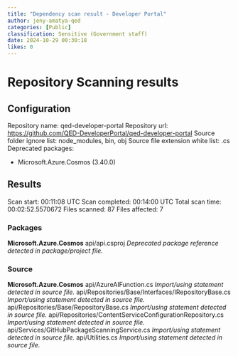 ```yaml
---
title: "Dependency scan result - Developer Portal"
author: jeny-amatya-qed
categories: [Public]
classification: Sensitive (Government staff)
date: 2024-10-29 00:30:18 
likes: 0
---
```


# Repository Scanning results
## Configuration
Repository name: qed-developer-portal
Repository url: https://github.com/QED-DeveloperPortal/qed-developer-portal
Source folder ignore list: node_modules, bin, obj
Source file extension white list: .cs
Deprecated packages:
- Microsoft.Azure.Cosmos (3.40.0)
## Results
Scan start: 00:11:08 UTC
Scan completed: 00:14:00 UTC
Total scan time: 00:02:52.5570672
Files scanned: 87
Files affected: 7
### Packages
**Microsoft.Azure.Cosmos**
api/api.csproj
*Deprecated package reference detected in package/project file.*
### Source
**Microsoft.Azure.Cosmos**
api/AzureAIFunction.cs
*Import/using statement detected in source file.*
api/Repositories/Base/Interfaces/IRepositoryBase.cs
*Import/using statement detected in source file.*
api/Repositories/Base/RepositoryBase.cs
*Import/using statement detected in source file.*
api/Repositories/ContentServiceConfigurationRepository.cs
*Import/using statement detected in source file.*
api/Services/GitHubPackageScanningService.cs
*Import/using statement detected in source file.*
api/Utilities.cs
*Import/using statement detected in source file.*

